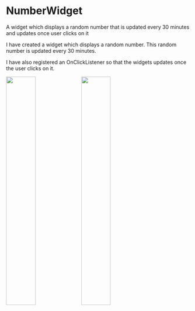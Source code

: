 # NumberWidget
A widget which displays a random number that is updated every 30 minutes and updates once user clicks on it<br>

I have created a widget which displays a random number. This random number is updated every 30 minutes.<br> 

I have also registered an OnClickListener so that the widgets updates once the user clicks on it.<br>

<img width="40%" src="http://www.vogella.com/tutorials/AndroidWidgets/img/xrandom10.png.pagespeed.ic.Eyxrobegph.webp" />
<img width="40%" src="https://user-images.githubusercontent.com/16917821/39506007-b68a6c68-4df3-11e8-8ea2-06d57624c639.png" />

